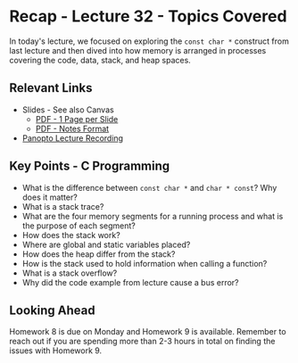 # Recap - Lecture 32 - Topics Covered

In today's lecture, we focused on exploring the `const char *` construct from last lecture and then dived into how memory is arranged in processes covering the code, data, stack, and heap spaces.  

## Relevant Links

* Slides - See also Canvas
   * [PDF - 1 Page per Slide](https://canvas.nd.edu/files/4299597/download?download_frd=1)
   * [PDF - Notes Format](https://canvas.nd.edu/files/4299596/download?download_frd=1)
* [Panopto Lecture Recording](https://notredame.hosted.panopto.com/Panopto/Pages/Viewer.aspx?id=41e4c469-47bd-4a7b-b11c-b22c0122ebaf)


## Key Points - C Programming

* What is the difference between `const char *` and `char * const`? Why does it matter?
* What is a stack trace?
* What are the four memory segments for a running process and what is the purpose of each segment?
* How does the stack work?
* Where are global and static variables placed?
* How does the heap differ from the stack?
* How is the stack used to hold information when calling a function?
* What is a stack overflow?
* Why did the code example from lecture cause a bus error?

## Looking Ahead

Homework 8 is due on Monday and Homework 9 is available. Remember to reach out if you are spending more than 2-3 hours in total on finding the issues with Homework 9.   